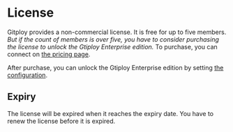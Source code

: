 # License

Gitploy provides a non-commercial license. It is free for up to five members. *But if the count of members is over five, you have to consider purchasing the license to unlock the Gtiploy Enterprise edition.* To purchase, you can connect on [the pricing page](#).

After purchase, you can unlock the Gtiploy Enterprise edition by setting [the configuration](../references/GITPLOY_LICENSE.md). 

## Expiry

The license will be expired when it reaches the expiry date. You have to renew the license before it is expired.
